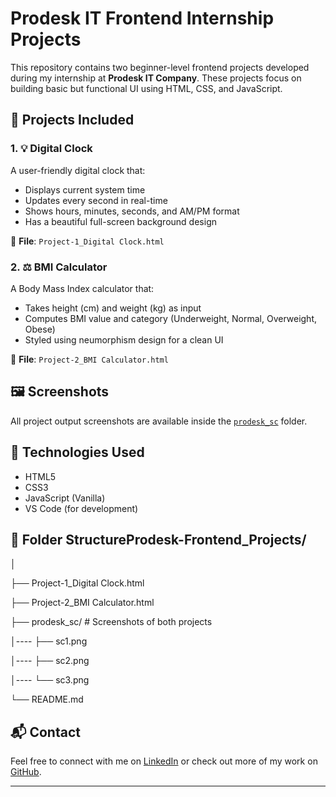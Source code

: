 # Prodesk IT Frontend Internship Projects

This repository contains two beginner-level frontend projects developed during my internship at **Prodesk IT Company**. These projects focus on building basic but functional UI using HTML, CSS, and JavaScript.

## 🔧 Projects Included

### 1. 💡 Digital Clock
A user-friendly digital clock that:
- Displays current system time
- Updates every second in real-time
- Shows hours, minutes, seconds, and AM/PM format
- Has a beautiful full-screen background design

📁 **File**: `Project-1_Digital Clock.html`

### 2. ⚖️ BMI Calculator
A Body Mass Index calculator that:
- Takes height (cm) and weight (kg) as input
- Computes BMI value and category (Underweight, Normal, Overweight, Obese)
- Styled using neumorphism design for a clean UI

📁 **File**: `Project-2_BMI Calculator.html`

## 🖼 Screenshots

All project output screenshots are available inside the [`prodesk_sc`](./prodesk_sc) folder.

## 🚀 Technologies Used
- HTML5
- CSS3
- JavaScript (Vanilla)
- VS Code (for development)

## 📌 Folder StructureProdesk-Frontend_Projects/

│

├── Project-1_Digital Clock.html

├── Project-2_BMI Calculator.html

├── prodesk_sc/ # Screenshots of both projects

│---- ├── sc1.png

│---- ├── sc2.png

│---- └── sc3.png

└── README.md

## 📬 Contact

Feel free to connect with me on [LinkedIn](https://www.linkedin.com/in/lakshay-malik-702537293) or check out more of my work on [GitHub](https://github.com/LM1264).

---
